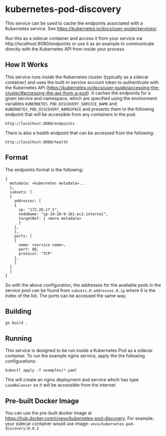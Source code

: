 # kubernetes-pod-discovery

This service can be used to cache the endpoints associated with a Kubernetes service. See https://kubernetes.io/docs/user-guide/services/.

Run this as a sidecar container and access it from your service via http://localhost:8080/endpoints or use it as an example to communicate
directly with the Kubernetes API from inside your process.

## How It Works

This service runs inside the Kubernetes cluster (typically as a sidecar container) and uses the built-in service account token to
authenticate with the Kubernetes API (https://kubernetes.io/docs/user-guide/accessing-the-cluster/#accessing-the-api-from-a-pod). It caches
the endpoints for a given service and namespace, which are specified using the environment variables `KUBERNETES_POD_DISCOVERY_SERVICE_NAME`
and `KUBERNETES_POD_DISCOVERY_NAMESPACE` and presents them to the following endpoint that will be accessible from any containers in the pod:

`http://localhost:8080/endpoints`

There is also a health endpoint that can be accessed from the following:

`http://localhost:8080/health`

## Format

The endpoints format is the following:

```
{
  metadata: <kubernetes metadata>...
  },
  subsets: [
  {
    addresses: [
    {
      ip: "172.20.17.5",
      nodeName: "ip-10-20-9-161.ec2.internal",
      targetRef: { <more metadata>
      }
    },
    ],
    ports: [
    {
      name: <service name>,
      port: 80,
      protocol: "TCP"
    },
    ]
  }
  ]
}
```

So with the above configuration, the addresses for the available pods in the service pool can be found from `subsets.0.addresses.0.ip` where
0 is the index of the list. The ports can be accessed the same way.

## Building

`go build .`

## Running

This service is designed to be run inside a Kubernetes Pod as a sidecar container. To run the example nginx service, apply the the following
configurations:

`kubectl apply -f examples/*.yaml`

This will create an nginx deployment and service which has type `LoadBalancer` so it will be accessible from the internet.

## Pre-built Docker Image

You can use the pre-built docker image at https://hub.docker.com/r/vevo/kubernetes-pod-discovery. For example, your sidecar container would
use image: `vevo/kubernetes-pod-discovery:0.0.2`

